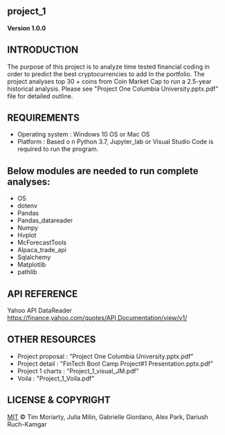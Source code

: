 ## project_1

**Version 1.0.0**

## INTRODUCTION
The purpose of this project is to analyze time tested financial coding in order to predict the best cryptocurrencies to add In the portfolio.  The project analyses top 30 + coins from Coin Market Cap to run a 2.5-year historical analysis.  Please see "Project One Columbia University.pptx.pdf" file for detailed outline.

## REQUIREMENTS
- Operating system : Windows 10 OS or Mac OS
- Platform : Based o n Python 3.7, Jupyter_lab or Visual Studio Code is required to run the program.

## Below modules are needed to run complete analyses: 
-	OS
-	dotenv
-	Pandas
-	Pandas_datareader
-	Numpy
-	Hvplot
-	McForecastTools
-	Alpaca_trade_api
-	Sqlalchemy
-	Matplotlib
-	pathlib

## API REFERENCE 
Yahoo API DataReader 
https://finance.yahoo.com/quotes/API,Documentation/view/v1/

## OTHER RESOURCES 
- Project proposal : "Project One Columbia University.pptx.pdf"
- Project detail : "FinTech Boot Camp Project#1 Presentation.pptx.pdf"
- Project 1 charts : "Project_1_visual_JM.pdf"
- Voila : "Project_1_Voila.pdf"

## LICENSE & COPYRIGHT

[MIT](https://choosealicense.com/licenses/mit/)
© Tim Moriarty, Julia Milin, Gabrielle Giordano, Alex Park, Dariush Ruch-Kamgar




